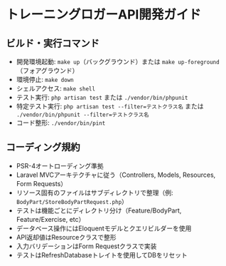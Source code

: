 # トレーニングロガーAPI開発ガイド

## ビルド・実行コマンド
- 開発環境起動: `make up`（バックグラウンド）または `make up-foreground`（フォアグラウンド）
- 環境停止: `make down`
- シェルアクセス: `make shell`
- テスト実行: `php artisan test` または `./vendor/bin/phpunit`
- 特定テスト実行: `php artisan test --filter=テストクラス名` または `./vendor/bin/phpunit --filter=テストクラス名`
- コード整形: `./vendor/bin/pint`

## コーディング規約
- PSR-4オートローディング準拠
- Laravel MVCアーキテクチャに従う（Controllers, Models, Resources, Form Requests）
- リソース固有のファイルはサブディレクトリで整理（例: `BodyPart/StoreBodyPartRequest.php`）
- テストは機能ごとにディレクトリ分け（Feature/BodyPart, Feature/Exercise, etc）
- データベース操作にはEloquentモデルとクエリビルダーを使用
- API返却値はResourceクラスで整形
- 入力バリデーションはForm Requestクラスで実装
- テストはRefreshDatabaseトレイトを使用してDBをリセット
